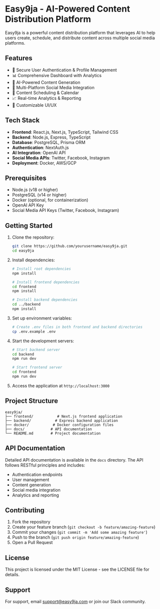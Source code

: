 # Easy9ja - AI-Powered Content Distribution Platform

Easy9ja is a powerful content distribution platform that leverages AI to help users create, schedule, and distribute content across multiple social media platforms.

## Features

- 🔐 Secure User Authentication & Profile Management
- 📊 Comprehensive Dashboard with Analytics
- 🤖 AI-Powered Content Generation
- 📱 Multi-Platform Social Media Integration
- 📅 Content Scheduling & Calendar
- 📈 Real-time Analytics & Reporting
- 🎨 Customizable UI/UX

## Tech Stack

- **Frontend**: React.js, Next.js, TypeScript, Tailwind CSS
- **Backend**: Node.js, Express, TypeScript
- **Database**: PostgreSQL, Prisma ORM
- **Authentication**: NextAuth.js
- **AI Integration**: OpenAI API
- **Social Media APIs**: Twitter, Facebook, Instagram
- **Deployment**: Docker, AWS/GCP

## Prerequisites

- Node.js (v18 or higher)
- PostgreSQL (v14 or higher)
- Docker (optional, for containerization)
- OpenAI API Key
- Social Media API Keys (Twitter, Facebook, Instagram)

## Getting Started

1. Clone the repository:
   ```bash
   git clone https://github.com/yourusername/easy9ja.git
   cd easy9ja
   ```

2. Install dependencies:
   ```bash
   # Install root dependencies
   npm install

   # Install frontend dependencies
   cd frontend
   npm install

   # Install backend dependencies
   cd ../backend
   npm install
   ```

3. Set up environment variables:
   ```bash
   # Create .env files in both frontend and backend directories
   cp .env.example .env
   ```

4. Start the development servers:
   ```bash
   # Start backend server
   cd backend
   npm run dev

   # Start frontend server
   cd frontend
   npm run dev
   ```

5. Access the application at `http://localhost:3000`

## Project Structure

```
easy9ja/
├── frontend/           # Next.js frontend application
├── backend/           # Express backend application
├── docker/           # Docker configuration files
├── docs/            # API documentation
└── README.md        # Project documentation
```

## API Documentation

Detailed API documentation is available in the `docs` directory. The API follows RESTful principles and includes:

- Authentication endpoints
- User management
- Content generation
- Social media integration
- Analytics and reporting

## Contributing

1. Fork the repository
2. Create your feature branch (`git checkout -b feature/amazing-feature`)
3. Commit your changes (`git commit -m 'Add some amazing feature'`)
4. Push to the branch (`git push origin feature/amazing-feature`)
5. Open a Pull Request

## License

This project is licensed under the MIT License - see the LICENSE file for details.

## Support

For support, email support@easy9ja.com or join our Slack community. 